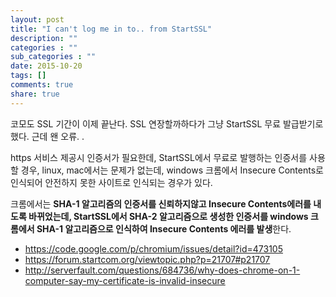 ```yaml
---
layout: post
title: "I can't log me in to.. from StartSSL"
description: ""
categories : ""
sub_categories : ""
date: 2015-10-20
tags: []
comments: true
share: true
---
```


코모도 SSL 기간이 이제 끝난다. SSL 연장할까하다가 그냥 StartSSL 무료 발급받기로했다. 근데 왠 오류. .

https 서비스 제공시 인증서가 필요한데, StartSSL에서 무료로 발행하는 인증서를 사용할 경우, linux, mac에서는 문제가
없는데, windows 크롬에서 Insecure Contents로 인식되어 안전하지 못한 사이트로 인식되는 경우가 있다.

크롬에서는 **SHA-1 알고리즘의 인증서를 신뢰하지않고 Insecure Contents에러를 내도록 바뀌었는데, StartSSL에서
SHA-2 알고리즘으로 생성한 인증서를 windows 크롬에서 SHA-1 알고리즘으로 인식하여 Insecure Contents 에러를
발생**한다.

  

  * https://code.google.com/p/chromium/issues/detail?id=473105
  * https://forum.startcom.org/viewtopic.php?p=21707#p21707
  * http://serverfault.com/questions/684736/why-does-chrome-on-1-computer-say-my-certificate-is-invalid-insecure

  

